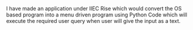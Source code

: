 I have made an application under IIEC Rise which would convert the OS based program into a menu driven program using Python Code which will execute the required user query when user will give the input as a text.
